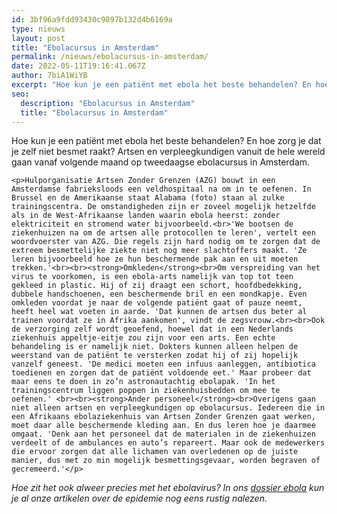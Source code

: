 ```yaml
---
id: 3bf96a9fdd93430c9897b132d4b6169a
type: nieuws
layout: post
title: "Ebolacursus in Amsterdam"
permalink: /nieuws/ebolacursus-in-amsterdam/
date: 2022-05-11T19:16:41.067Z
author: 7biA1WiYB
excerpt: "Hoe kun je een patiënt met ebola het beste behandelen? En hoe zorg je dat je zelf niet besmet raakt? Artsen en verpleegkundigen vanuit de hele wereld gaan vanaf volgende maand op tweedaagse ebolacursus in Amsterdam.  "
seo:
  description: "Ebolacursus in Amsterdam"
  title: "Ebolacursus in Amsterdam"
---
```

Hoe kun je een patiënt met ebola het beste behandelen? En hoe zorg je dat je zelf niet besmet raakt? Artsen en verpleegkundigen vanuit de hele wereld gaan vanaf volgende maand op tweedaagse ebolacursus in Amsterdam.  

    <p>Hulporganisatie Artsen Zonder Grenzen (AZG) bouwt in een Amsterdamse fabrieksloods een veldhospitaal na om in te oefenen. In Brussel en de Amerikaanse staat Alabama (foto) staan al zulke trainingscentra. De omstandigheden zijn er zoveel mogelijk hetzelfde als in de West-Afrikaanse landen waarin ebola heerst: zonder elektriciteit en stromend water bijvoorbeeld.<br>'We bootsen de ziekenhuizen na om de artsen alle protocollen te leren', vertelt een woordvoerster van AZG. Die regels zijn hard nodig om te zorgen dat de extreem besmettelijke ziekte niet nog meer slachtoffers maakt. 'Ze leren bijvoorbeeld hoe ze hun beschermende pak aan en uit moeten trekken.'<br><br><strong>Omkleden</strong><br>Om verspreiding van het virus te voorkomen, is een ebola-arts namelijk van top tot teen gekleed in plastic. Hij of zij draagt een schort, hoofdbedekking, dubbele handschoenen, een beschermende bril en een mondkapje. Even omkleden voordat je naar de volgende patiënt gaat of pauze neemt, heeft heel wat voeten in aarde. 'Dat kunnen de artsen dus beter al trainen voordat ze in Afrika aankomen', vindt de zegsvrouw.<br><br>Ook de verzorging zelf wordt geoefend, hoewel dat in een Nederlands ziekenhuis appeltje-eitje zou zijn voor een arts. Een echte behandeling is er namelijk niet. Dokters kunnen alleen helpen de weerstand van de patiënt te versterken zodat hij of zij hopelijk vanzelf geneest. 'De medici moeten een infuus aanleggen, antibiotica toedienen en zorgen dat de patiënt voldoende eet.' Maar probeer dat maar eens te doen in zo’n astronautachtig ebolapak. 'In het trainingscentrum liggen poppen in ziekenhuisbedden om mee te oefenen.' <br><br><strong>Ander personeel</strong><br>Overigens gaan niet alleen artsen en verpleegkundigen op ebolacursus. Iedereen die in een Afrikaans ebolaziekenhuis van Artsen Zonder Grenzen gaat werken, moet daar alle beschermende kleding aan. En dus leren hoe je daarmee omgaat. 'Denk aan het personeel dat de materialen in de ziekenhuizen verdeelt of de ambulances en auto’s repareert. Maar ook de medewerkers die ervoor zorgen dat alle lichamen van overledenen op de juiste manier, dus met zo min mogelijk besmettingsgevaar, worden begraven of gecremeerd.'</p>
<p><em>Hoe zit het ook alweer precies met het ebolavirus? In ons <a href="https://original.sevendays.nl/dossier-ebola">dossier ebola</a> kun je al onze artikelen over de epidemie nog eens rustig nalezen.</em></p>  
